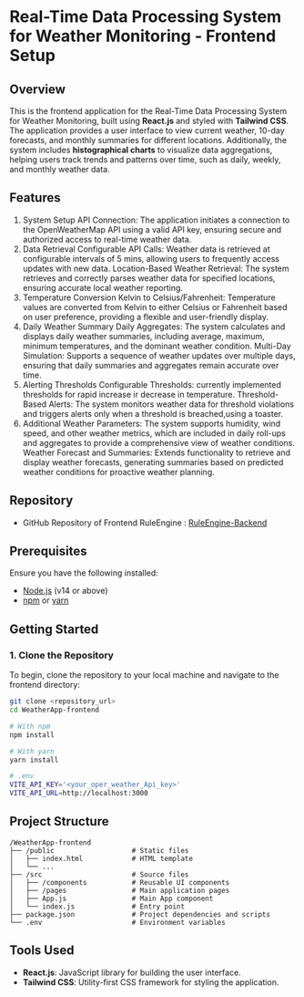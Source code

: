 # Real-Time Data Processing System for Weather Monitoring - Frontend Setup

## Overview
This is the frontend application for the Real-Time Data Processing System for Weather Monitoring, built using **React.js** and styled with **Tailwind CSS**. The application provides a user interface to view current weather, 10-day forecasts, and monthly summaries for different locations. Additionally, the system includes **histographical charts** to visualize data aggregations, helping users track trends and patterns over time, such as daily, weekly, and monthly weather data.

## Features
1. System Setup
 API Connection: The application initiates a connection to the OpenWeatherMap API using a valid API key, ensuring secure and authorized access to real-time weather data.
2. Data Retrieval
 Configurable API Calls: Weather data is retrieved at configurable intervals of 5 mins, allowing users to frequently access updates with new data.
Location-Based Weather Retrieval: The system retrieves and correctly parses weather data for specified locations, ensuring accurate local weather reporting.
3. Temperature Conversion
Kelvin to Celsius/Fahrenheit: Temperature values are converted from Kelvin to either Celsius or Fahrenheit based on user preference, providing a flexible and user-friendly display.
4. Daily Weather Summary
Daily Aggregates: The system calculates and displays daily weather summaries, including average, maximum, minimum temperatures, and the dominant weather condition.
Multi-Day Simulation: Supports a sequence of weather updates over multiple days, ensuring that daily summaries and aggregates remain accurate over time.
5. Alerting Thresholds
Configurable Thresholds: currently implemented thresholds for rapid increase ir decrease in temperature.
Threshold-Based Alerts: The system monitors weather data for threshold violations and triggers alerts only when a threshold is breached,using a toaster.
6. Additional Weather Parameters: The system supports humidity, wind speed, and other weather metrics, which are included in daily roll-ups and aggregates to provide a comprehensive view of weather conditions.
Weather Forecast and Summaries: Extends functionality to retrieve and display weather forecasts, generating summaries based on predicted weather conditions for proactive weather planning.

## Repository
- GitHub Repository of Frontend RuleEngine : [RuleEngine-Backend]([[https://github.com/yourusername/your-repository](https://github.com/nandkishorr/RuleEngine-Frontend.git](https://github.com/nandkishorr/WeatherApp-Backend.git)))

## Prerequisites
Ensure you have the following installed:
- [Node.js](https://nodejs.org/) (v14 or above)
- [npm](https://www.npmjs.com/) or [yarn](https://yarnpkg.com/)

## Getting Started

### 1. Clone the Repository
To begin, clone the repository to your local machine and navigate to the frontend directory:
```bash
git clone <repository_url>
cd WeatherApp-frontend

# With npm
npm install

# With yarn
yarn install

# .env
VITE_API_KEY='<your_oper_weather_Api_key>'
VITE_API_URL=http://localhost:3000
```
## Project Structure
```
/WeatherApp-frontend
├── /public                   # Static files
│   ├── index.html            # HTML template
│   └── ...
├── /src                      # Source files
│   ├── /components           # Reusable UI components
│   ├── /pages                # Main application pages
│   ├── App.js                # Main App component
│   └── index.js              # Entry point
├── package.json              # Project dependencies and scripts
└── .env                      # Environment variables
```
## Tools Used
- **React.js**: JavaScript library for building the user interface.
- **Tailwind CSS**: Utility-first CSS framework for styling the application.

